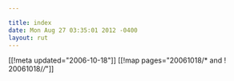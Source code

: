 ```yaml
---

title: index
date: Mon Aug 27 03:35:01 2012 -0400
layout: rut
---
```


[[!meta updated="2006-10-18"]]
[[!map pages="20061018/* and ! 20061018/*/*"]]
